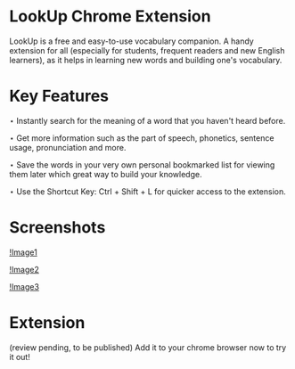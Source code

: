 # LookUp Chrome Extension

LookUp is a free and easy-to-use vocabulary companion. A handy extension for all (especially for students, frequent readers and new English learners), as it helps in learning new words and building one's vocabulary.

# Key Features

⋆ Instantly search for the meaning of a word that you haven't heard before.

⋆ Get more information such as the part of speech, phonetics, sentence usage, 
   pronunciation and more.

⋆ Save the words in your very own personal bookmarked list for viewing them later which 
   great way to build your knowledge. 

⋆ Use the Shortcut Key: Ctrl + Shift + L for quicker access to the extension.

# Screenshots

[!Image1](images/screenshot1.png)  

[!Image2](images/screenshot2.png)  

[!Image3](images/screenshot3.png)  

# Extension

(review pending, to be published)
Add it to your chrome browser now to try it out! 

